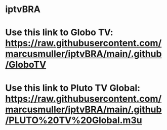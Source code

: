 # iptvBRA

# Use this link to Globo TV: https://raw.githubusercontent.com/marcusmuller/iptvBRA/main/.github/GloboTV

# Use this link to Pluto TV Global: https://raw.githubusercontent.com/marcusmuller/iptvBRA/main/.github/PLUTO%20TV%20Global.m3u

